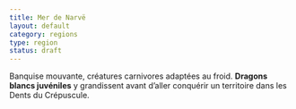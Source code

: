 ```yaml
---
title: Mer de Narvë
layout: default
category: regions
type: region
status: draft
---
```

Banquise mouvante, créatures carnivores adaptées au froid.
**Dragons blancs juvéniles** y grandissent avant d’aller conquérir un territoire dans les Dents du Crépuscule.

